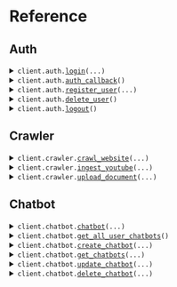 # Reference
## Auth
<details><summary><code>client.auth.<a href="src/Infloat/auth/client.py">login</a>(...)</code></summary>
<dl>
<dd>

#### 🔌 Usage

<dl>
<dd>

<dl>
<dd>

```python
from Infloat import InfloatApi

client = InfloatApi(
    token="YOUR_TOKEN",
    base_url="https://yourhost.com/path/to/api",
)
client.auth.login(
    email="email",
    password="password",
)

```
</dd>
</dl>
</dd>
</dl>

#### ⚙️ Parameters

<dl>
<dd>

<dl>
<dd>

**email:** `str` 
    
</dd>
</dl>

<dl>
<dd>

**password:** `str` 
    
</dd>
</dl>

<dl>
<dd>

**provider:** `typing.Optional[str]` 
    
</dd>
</dl>

<dl>
<dd>

**request_options:** `typing.Optional[RequestOptions]` — Request-specific configuration.
    
</dd>
</dl>
</dd>
</dl>


</dd>
</dl>
</details>

<details><summary><code>client.auth.<a href="src/Infloat/auth/client.py">auth_callback</a>()</code></summary>
<dl>
<dd>

#### 🔌 Usage

<dl>
<dd>

<dl>
<dd>

```python
from Infloat import InfloatApi

client = InfloatApi(
    token="YOUR_TOKEN",
    base_url="https://yourhost.com/path/to/api",
)
client.auth.auth_callback()

```
</dd>
</dl>
</dd>
</dl>

#### ⚙️ Parameters

<dl>
<dd>

<dl>
<dd>

**request_options:** `typing.Optional[RequestOptions]` — Request-specific configuration.
    
</dd>
</dl>
</dd>
</dl>


</dd>
</dl>
</details>

<details><summary><code>client.auth.<a href="src/Infloat/auth/client.py">register_user</a>(...)</code></summary>
<dl>
<dd>

#### 🔌 Usage

<dl>
<dd>

<dl>
<dd>

```python
from Infloat import InfloatApi

client = InfloatApi(
    token="YOUR_TOKEN",
    base_url="https://yourhost.com/path/to/api",
)
client.auth.register_user(
    username="username",
    email="email",
    password="password",
)

```
</dd>
</dl>
</dd>
</dl>

#### ⚙️ Parameters

<dl>
<dd>

<dl>
<dd>

**username:** `str` 
    
</dd>
</dl>

<dl>
<dd>

**email:** `str` 
    
</dd>
</dl>

<dl>
<dd>

**password:** `str` 
    
</dd>
</dl>

<dl>
<dd>

**request_options:** `typing.Optional[RequestOptions]` — Request-specific configuration.
    
</dd>
</dl>
</dd>
</dl>


</dd>
</dl>
</details>

<details><summary><code>client.auth.<a href="src/Infloat/auth/client.py">delete_user</a>()</code></summary>
<dl>
<dd>

#### 🔌 Usage

<dl>
<dd>

<dl>
<dd>

```python
from Infloat import InfloatApi

client = InfloatApi(
    token="YOUR_TOKEN",
    base_url="https://yourhost.com/path/to/api",
)
client.auth.delete_user()

```
</dd>
</dl>
</dd>
</dl>

#### ⚙️ Parameters

<dl>
<dd>

<dl>
<dd>

**request_options:** `typing.Optional[RequestOptions]` — Request-specific configuration.
    
</dd>
</dl>
</dd>
</dl>


</dd>
</dl>
</details>

<details><summary><code>client.auth.<a href="src/Infloat/auth/client.py">logout</a>()</code></summary>
<dl>
<dd>

#### 🔌 Usage

<dl>
<dd>

<dl>
<dd>

```python
from Infloat import InfloatApi

client = InfloatApi(
    token="YOUR_TOKEN",
    base_url="https://yourhost.com/path/to/api",
)
client.auth.logout()

```
</dd>
</dl>
</dd>
</dl>

#### ⚙️ Parameters

<dl>
<dd>

<dl>
<dd>

**request_options:** `typing.Optional[RequestOptions]` — Request-specific configuration.
    
</dd>
</dl>
</dd>
</dl>


</dd>
</dl>
</details>

## Crawler
<details><summary><code>client.crawler.<a href="src/Infloat/crawler/client.py">crawl_website</a>(...)</code></summary>
<dl>
<dd>

#### 📝 Description

<dl>
<dd>

<dl>
<dd>

Start a website crawl.
</dd>
</dl>
</dd>
</dl>

#### 🔌 Usage

<dl>
<dd>

<dl>
<dd>

```python
from Infloat import InfloatApi

client = InfloatApi(
    token="YOUR_TOKEN",
    base_url="https://yourhost.com/path/to/api",
)
client.crawler.crawl_website(
    url="url",
    chatbot_id="chatbot_id",
)

```
</dd>
</dl>
</dd>
</dl>

#### ⚙️ Parameters

<dl>
<dd>

<dl>
<dd>

**url:** `str` 
    
</dd>
</dl>

<dl>
<dd>

**chatbot_id:** `str` 
    
</dd>
</dl>

<dl>
<dd>

**max_depth:** `typing.Optional[int]` — Maximum crawl depth
    
</dd>
</dl>

<dl>
<dd>

**request_options:** `typing.Optional[RequestOptions]` — Request-specific configuration.
    
</dd>
</dl>
</dd>
</dl>


</dd>
</dl>
</details>

<details><summary><code>client.crawler.<a href="src/Infloat/crawler/client.py">ingest_youtube</a>(...)</code></summary>
<dl>
<dd>

#### 🔌 Usage

<dl>
<dd>

<dl>
<dd>

```python
from Infloat import InfloatApi

client = InfloatApi(
    token="YOUR_TOKEN",
    base_url="https://yourhost.com/path/to/api",
)
client.crawler.ingest_youtube(
    url="url",
    chatbot_id="chatbot_id",
)

```
</dd>
</dl>
</dd>
</dl>

#### ⚙️ Parameters

<dl>
<dd>

<dl>
<dd>

**url:** `str` 
    
</dd>
</dl>

<dl>
<dd>

**chatbot_id:** `str` 
    
</dd>
</dl>

<dl>
<dd>

**request_options:** `typing.Optional[RequestOptions]` — Request-specific configuration.
    
</dd>
</dl>
</dd>
</dl>


</dd>
</dl>
</details>

<details><summary><code>client.crawler.<a href="src/Infloat/crawler/client.py">upload_document</a>(...)</code></summary>
<dl>
<dd>

#### 🔌 Usage

<dl>
<dd>

<dl>
<dd>

```python
from Infloat import InfloatApi

client = InfloatApi(
    token="YOUR_TOKEN",
    base_url="https://yourhost.com/path/to/api",
)
client.crawler.upload_document(
    chatbot_id="chatbot_id",
)

```
</dd>
</dl>
</dd>
</dl>

#### ⚙️ Parameters

<dl>
<dd>

<dl>
<dd>

**file:** `from __future__ import annotations

core.File` — See core.File for more documentation
    
</dd>
</dl>

<dl>
<dd>

**chatbot_id:** `str` 
    
</dd>
</dl>

<dl>
<dd>

**request_options:** `typing.Optional[RequestOptions]` — Request-specific configuration.
    
</dd>
</dl>
</dd>
</dl>


</dd>
</dl>
</details>

## Chatbot
<details><summary><code>client.chatbot.<a href="src/Infloat/chatbot/client.py">chatbot</a>(...)</code></summary>
<dl>
<dd>

#### 📝 Description

<dl>
<dd>

<dl>
<dd>

Check if the current user has access to the chatbot.
</dd>
</dl>
</dd>
</dl>

#### 🔌 Usage

<dl>
<dd>

<dl>
<dd>

```python
from Infloat import InfloatApi

client = InfloatApi(
    token="YOUR_TOKEN",
    base_url="https://yourhost.com/path/to/api",
)
client.chatbot.chatbot(
    unique_code="unique_code",
)

```
</dd>
</dl>
</dd>
</dl>

#### ⚙️ Parameters

<dl>
<dd>

<dl>
<dd>

**unique_code:** `str` 
    
</dd>
</dl>

<dl>
<dd>

**request_options:** `typing.Optional[RequestOptions]` — Request-specific configuration.
    
</dd>
</dl>
</dd>
</dl>


</dd>
</dl>
</details>

<details><summary><code>client.chatbot.<a href="src/Infloat/chatbot/client.py">get_all_user_chatbots</a>()</code></summary>
<dl>
<dd>

#### 📝 Description

<dl>
<dd>

<dl>
<dd>

Get all chatbots belonging to the current user.
</dd>
</dl>
</dd>
</dl>

#### 🔌 Usage

<dl>
<dd>

<dl>
<dd>

```python
from Infloat import InfloatApi

client = InfloatApi(
    token="YOUR_TOKEN",
    base_url="https://yourhost.com/path/to/api",
)
client.chatbot.get_all_user_chatbots()

```
</dd>
</dl>
</dd>
</dl>

#### ⚙️ Parameters

<dl>
<dd>

<dl>
<dd>

**request_options:** `typing.Optional[RequestOptions]` — Request-specific configuration.
    
</dd>
</dl>
</dd>
</dl>


</dd>
</dl>
</details>

<details><summary><code>client.chatbot.<a href="src/Infloat/chatbot/client.py">create_chatbot</a>(...)</code></summary>
<dl>
<dd>

#### 📝 Description

<dl>
<dd>

<dl>
<dd>

Create a new chatbot for the current user.
</dd>
</dl>
</dd>
</dl>

#### 🔌 Usage

<dl>
<dd>

<dl>
<dd>

```python
from Infloat import InfloatApi

client = InfloatApi(
    token="YOUR_TOKEN",
    base_url="https://yourhost.com/path/to/api",
)
client.chatbot.create_chatbot(
    chatbot_name="chatbot_name",
)

```
</dd>
</dl>
</dd>
</dl>

#### ⚙️ Parameters

<dl>
<dd>

<dl>
<dd>

**chatbot_name:** `str` 
    
</dd>
</dl>

<dl>
<dd>

**request_options:** `typing.Optional[RequestOptions]` — Request-specific configuration.
    
</dd>
</dl>
</dd>
</dl>


</dd>
</dl>
</details>

<details><summary><code>client.chatbot.<a href="src/Infloat/chatbot/client.py">get_chatbots</a>(...)</code></summary>
<dl>
<dd>

#### 📝 Description

<dl>
<dd>

<dl>
<dd>

Fetch chatbots with optional filters:
- `id`: Fetch a specific chatbot by its ID.
</dd>
</dl>
</dd>
</dl>

#### 🔌 Usage

<dl>
<dd>

<dl>
<dd>

```python
from Infloat import InfloatApi

client = InfloatApi(
    token="YOUR_TOKEN",
    base_url="https://yourhost.com/path/to/api",
)
client.chatbot.get_chatbots(
    chatbot_id="chatbot_id",
)

```
</dd>
</dl>
</dd>
</dl>

#### ⚙️ Parameters

<dl>
<dd>

<dl>
<dd>

**chatbot_id:** `str` 
    
</dd>
</dl>

<dl>
<dd>

**request_options:** `typing.Optional[RequestOptions]` — Request-specific configuration.
    
</dd>
</dl>
</dd>
</dl>


</dd>
</dl>
</details>

<details><summary><code>client.chatbot.<a href="src/Infloat/chatbot/client.py">update_chatbot</a>(...)</code></summary>
<dl>
<dd>

#### 📝 Description

<dl>
<dd>

<dl>
<dd>

Update a specific chatbot.
</dd>
</dl>
</dd>
</dl>

#### 🔌 Usage

<dl>
<dd>

<dl>
<dd>

```python
from Infloat import InfloatApi

client = InfloatApi(
    token="YOUR_TOKEN",
    base_url="https://yourhost.com/path/to/api",
)
client.chatbot.update_chatbot(
    chatbot_id="chatbot_id",
    name="name",
)

```
</dd>
</dl>
</dd>
</dl>

#### ⚙️ Parameters

<dl>
<dd>

<dl>
<dd>

**chatbot_id:** `str` 
    
</dd>
</dl>

<dl>
<dd>

**name:** `str` 
    
</dd>
</dl>

<dl>
<dd>

**request_options:** `typing.Optional[RequestOptions]` — Request-specific configuration.
    
</dd>
</dl>
</dd>
</dl>


</dd>
</dl>
</details>

<details><summary><code>client.chatbot.<a href="src/Infloat/chatbot/client.py">delete_chatbot</a>(...)</code></summary>
<dl>
<dd>

#### 📝 Description

<dl>
<dd>

<dl>
<dd>

Delete a specific chatbot.
</dd>
</dl>
</dd>
</dl>

#### 🔌 Usage

<dl>
<dd>

<dl>
<dd>

```python
from Infloat import InfloatApi

client = InfloatApi(
    token="YOUR_TOKEN",
    base_url="https://yourhost.com/path/to/api",
)
client.chatbot.delete_chatbot(
    chatbot_id="chatbot_id",
)

```
</dd>
</dl>
</dd>
</dl>

#### ⚙️ Parameters

<dl>
<dd>

<dl>
<dd>

**chatbot_id:** `str` 
    
</dd>
</dl>

<dl>
<dd>

**request_options:** `typing.Optional[RequestOptions]` — Request-specific configuration.
    
</dd>
</dl>
</dd>
</dl>


</dd>
</dl>
</details>

